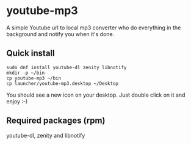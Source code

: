 # youtube-mp3

A simple Youtube url to local mp3 converter who do everything in the
background and notify you when it's done.

## Quick install

    sudo dnf install youtube-dl zenity libnotify
    mkdir -p ~/bin
    cp youtube-mp3 ~/bin
    cp launcher/youtube-mp3.desktop ~/Desktop

You should see a new icon on your desktop. Just double click on it and
enjoy :-)

## Required packages (rpm)

youtube-dl, zenity and libnotify
